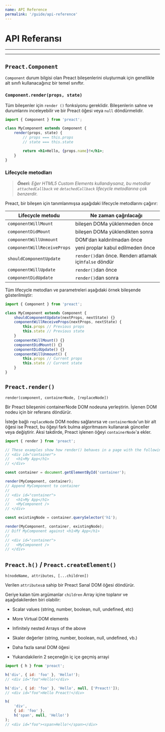 ```yaml
---
name: API Reference
permalink: '/guide/api-reference'
---
```


# API Referansı<!-- omit in toc -->

---

<toc></toc>

---

## `Preact.Component`

`Component` durum bilgisi olan Preact bileşenlerini oluşturmak için genellikle alt sınıfı kullanacağınız bir temel sınıftır.

### `Component.render(props, state)`

Tüm bileşenler için `render ()` fonksiyonu gereklidir. Bileşenlerin sahne ve durumlarını inceleyebilir ve bir Preact öğesi veya `null` döndürmelidir.

```jsx
import { Component } from 'preact';

class MyComponent extends Component {
	render(props, state) {
		// props === this.props
		// state === this.state

		return <h1>Hello, {props.name}!</h1>;
	}
}
```

### Lifecycle metodları

> _**Öneri:** Eğer HTML5 Custom Elements kullandıysanız, bu metodlar `attachedCallback` ve `detachedCallback` lifecycle metodlarına çok benzerdir._

Preact, bir bileşen için tanımlanmışsa aşağıdaki lifecycle metodlarını çağırır:

| Lifecycle metodu            | Ne zaman çağrılacağı                                  |
|-----------------------------|-------------------------------------------------------|
| `componentWillMount`        | bileşen DOMa yüklenmeden önce                         |
| `componentDidMount`         | bileşen DOMa yüklendikten sonra                       |
| `componentWillUnmount`      | DOM'dan kaldırılmadan önce                            |
| `componentWillReceiveProps` | yeni proplar kabul edilmeden önce                     |
| `shouldComponentUpdate`     | `render()`dan önce. Renderı atlamak için`false` döndür|
| `componentWillUpdate`       | `render()`dan önce                                    |
| `componentDidUpdate`        | `render()`dan sonra                                   |

Tüm lifecycle metodları ve parametreleri aşağıdaki örnek bileşende gösterilmiştir:

```js
import { Component } from 'preact';

class MyComponent extends Component {
	shouldComponentUpdate(nextProps, nextState) {}
	componentWillReceiveProps(nextProps, nextState) {
		this.props // Previous props
		this.state // Previous state
	}
	componentWillMount() {}
	componentDidMount() {}
	componentDidUpdate() {}
	componentWillUnmount() {
		this.props // Current props
		this.state // Current state
	}
}
```

## `Preact.render()`

`render(component, containerNode, [replaceNode])`

Bir Preact bileşenini containerNode DOM nodeuna yerleştirin. İşlenen DOM nodeu için bir referans döndürür.

İsteğe bağlı `replaceNode` DOM nodeu sağlanırsa ve `containerNode`'un bir alt öğesi ise Preact, bu öğeyi fark bulma algoritmasını kullanarak günceller veya değiştirir. Aksi takdirde, Preact işlenen öğeyi `containerNode`'a ekler.

```js
import { render } from 'preact';

// These examples show how render() behaves in a page with the following markup:
// <div id="container">
//   <h1>My App</h1>
// </div>

const container = document.getElementById('container');

render(MyComponent, container);
// Append MyComponent to container
//
// <div id="container">
//   <h1>My App</h1>
//   <MyComponent />
// </div>

const existingNode = container.querySelector('h1');

render(MyComponent, container, existingNode);
// Diff MyComponent against <h1>My App</h1>
//
// <div id="container">
//   <MyComponent />
// </div>
```

## `Preact.h()` / `Preact.createElement()`

`h(nodeName, attributes, [...children])`

Verilen `attributes`a sahip bir Preact Sanal DOM öğesi döndürür.

Geriye kalan tüm argümanlar `children` Array içine toplanır ve aşağıdakilerden biri olabilir:
- Scalar values (string, number, boolean, null, undefined, etc)
- More Virtual DOM elements
- Infinitely nested Arrays of the above

- Skaler değerler (string, number, boolean, null, undefined, vb.)
- Daha fazla sanal DOM öğesi
- Yukarıdakilerin 2 seçeneğin iç içe geçmiş arrayi

```js
import { h } from 'preact';

h('div', { id: 'foo' }, 'Hello!');
// <div id="foo">Hello!</div>

h('div', { id: 'foo' }, 'Hello', null, ['Preact!']);
// <div id="foo">Hello Preact!</div>

h(
	'div',
	{ id: 'foo' },
	h('span', null, 'Hello!')
);
// <div id="foo"><span>Hello!</span></div>
```
